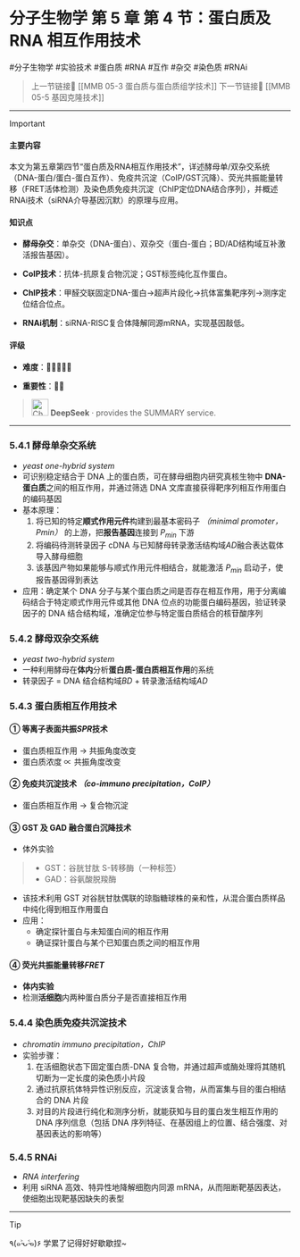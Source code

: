 # 分子生物学 第 5 章 第 4 节：蛋白质及 RNA 相互作用技术
#分子生物学  #实验技术 #蛋白质 #RNA #互作 #杂交 #染色质 #RNAi

> 上一节链接🔗 [[MMB 05-3 蛋白质与蛋白质组学技术]]
> 下一节链接🔗 [[MMB 05-5 基因克隆技术]]

---

> [!IMPORTANT] 
> 
> #### 主要内容
> 
> 本文为第五章第四节“蛋白质及RNA相互作用技术”，详述酵母单/双杂交系统（DNA-蛋白/蛋白-蛋白互作）、免疫共沉淀（CoIP/GST沉降）、荧光共振能量转移（FRET活体检测）及染色质免疫共沉淀（ChIP定位DNA结合序列），并概述RNAi技术（siRNA介导基因沉默）的原理与应用。
> 
> #### 知识点
> 
> - **酵母杂交**：单杂交（DNA-蛋白）、双杂交（蛋白-蛋白；BD/AD结构域互补激活报告基因）。
>     
> - **CoIP技术**：抗体-抗原复合物沉淀；GST标签纯化互作蛋白。
>     
> - **ChIP技术**：甲醛交联固定DNA-蛋白→超声片段化→抗体富集靶序列→测序定位结合位点。
>     
> - **RNAi机制**：siRNA-RISC复合体降解同源mRNA，实现基因敲低。
>     
> 
> #### 评级
> 
> - **难度**：🌿🌿🌿🌿🌿
> 
> - **重要性**：🌟🌟
> 
>><img src="https://img.icons8.com/?size=100&id=YWOidjGxCpFW&format=png&color=000000" alt="ChatGPT Icon" width="30" height="30" style="margin-bottom: -7px;"> **DeepSeek** · provides the SUMMARY service.

---
### 5.4.1 酵母单杂交系统
- *yeast one-hybrid system*
- 可识别稳定结合于 DNA 上的蛋白质，可在酵母细胞内研究真核生物中 **DNA-蛋白质**之间的相互作用，并通过筛选 DNA 文库直接获得靶序列相互作用蛋白的编码基因
- 基本原理：
	1. 将已知的特定**顺式作用元件**构建到最基本密码子 *（minimal promoter，Pmin）* 的上游，把**报告基因**连接到 $P_{min}$ 下游
	2. 将编码待测转录因子 cDNA 与已知酵母转录激活结构域*AD*融合表达载体导入酵母细胞
	3. 该基因产物如果能够与顺式作用元件相结合，就能激活 $P_{min}$ 启动子，使报告基因得到表达
- 应用：确定某个 DNA 分子与某个蛋白质之间是否存在相互作用，用于分离编码结合于特定顺式作用元件或其他 DNA 位点的功能蛋白编码基因，验证转录因子的 DNA 结合结构域，准确定位参与特定蛋白质结合的核苷酸序列

### 5.4.2 酵母双杂交系统
- *yeast two-hybrid system*
- 一种利用酵母在**体内**分析**蛋白质-蛋白质相互作用**的系统
- 转录因子 = DNA 结合结构域*BD* + 转录激活结构域*AD*

### 5.4.3 蛋白质相互作用技术
#### ① 等离子表面共振*SPR*技术
- 蛋白质相互作用 → 共振角度改变 
- 蛋白质浓度 $\propto$ 共振角度改变
#### ② 免疫共沉淀技术 *（co-immuno precipitation，CoIP）*
- 蛋白质相互作用 → 复合物沉淀
#### ③ GST 及 GAD 融合蛋白沉降技术
- 体外实验

> - GST：谷胱甘肽 S-转移酶（一种标签）
> - GAD：谷氨酸脱羧酶

- 该技术利用 GST 对谷胱甘肽偶联的琼脂糖球株的亲和性，从混合蛋白质样品中纯化得到相互作用蛋白
- 应用：
	- 确定探针蛋白与未知蛋白间的相互作用
	- 确证探针蛋白与某个已知蛋白质之间的相互作用
#### ④ 荧光共振能量转移*FRET*
- **体内实验**
- 检测**活细胞**内两种蛋白质分子是否直接相互作用

### 5.4.4 染色质免疫共沉淀技术
- *chromatin immuno precipitation，ChIP*
- 实验步骤：
	1. 在活细胞状态下固定蛋白质-DNA 复合物，并通过超声或酶处理将其随机切断为一定长度的染色质小片段
	2. 通过抗原抗体特异性识别反应，沉淀该复合物，从而富集与目的蛋白相结合的 DNA 片段
	3. 对目的片段进行纯化和测序分析，就能获知与目的蛋白发生相互作用的 DNA 序列信息（包括 DNA 序列特征、在基因组上的位置、结合强度、对基因表达的影响等）

### 5.4.5 RNAi
- *RNA interfering*
- 利用 siRNA 高效、特异性地降解细胞内同源 mRNA，从而阻断靶基因表达，使细胞出现靶基因缺失的表型

---
> [!TIP]
> ٩(๑˃̵ᴗ˂̵๑)۶ 学累了记得好好歇歇捏~

